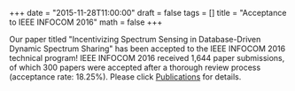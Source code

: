 +++
date = "2015-11-28T11:00:00"
draft = false
tags = []
title = "Acceptance to IEEE INFOCOM 2016"
math = false
+++

Our paper titled "Incentivizing Spectrum Sensing in Database-Driven Dynamic Spectrum Sharing" has been accepted to the IEEE INFOCOM 2016 technical program! IEEE INFOCOM 2016 received 1,644 paper submissions, of which 300 papers were accepted after a thorough review process (acceptance rate: 18.25%). Please click [Publications](https://bgao-vt.github.io/#publications_selected) for details. 

